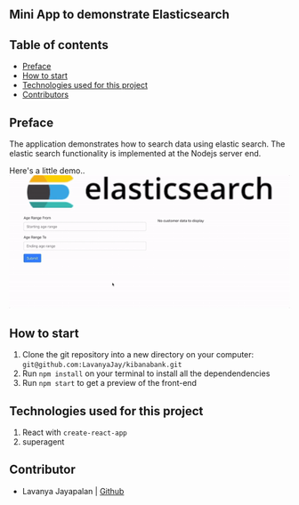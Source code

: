 ## Mini App to demonstrate Elasticsearch

## Table of contents

- [Preface](#Preface)
- [How to start](#How-to-start)
- [Technologies used for this project](#Technologies-used-for-this-project)
- [Contributors](#Contributors)

## Preface

The application demonstrates how to search data using elastic search. The elastic search functionality is implemented at the Nodejs server end.

Here's a little demo..
![gif](./elasticsearch.gif)

## How to start

1. Clone the git repository into a new directory on your computer: `git@github.com:LavanyaJay/kibanabank.git`
2. Run `npm install` on your terminal to install all the dependendencies
3. Run `npm start` to get a preview of the front-end

## Technologies used for this project

1. React with `create-react-app`
2. superagent

## Contributor

- Lavanya Jayapalan | [Github](https://github.com/LavanyaJay)
